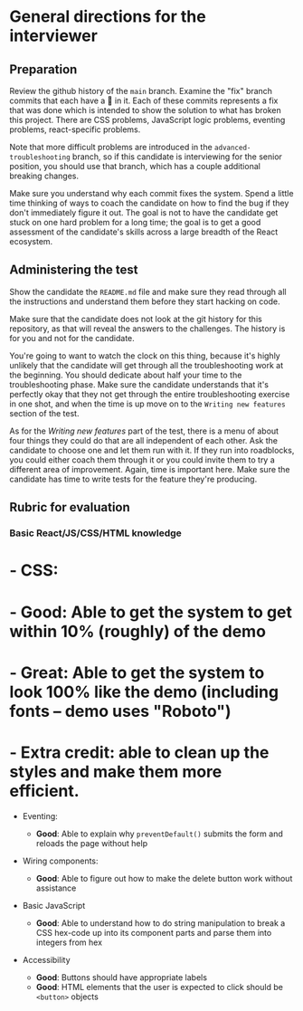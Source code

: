 # General directions for the interviewer

## Preparation

Review the github history of the `main` branch. Examine the "fix" branch commits that each have a 🐛 in it. Each of these commits represents a fix that was done which is intended to show the solution to what has broken this project. There are CSS problems, JavaScript logic problems, eventing problems, react-specific problems.

Note that more difficult problems are introduced in the `advanced-troubleshooting` branch, so if this candidate is interviewing for the senior position, you should use that branch, which has a couple additional breaking changes.

Make sure you understand why each commit fixes the system. Spend a little time thinking of ways to coach the candidate on how to find the bug if they don't immediately figure it out. The goal is not to have the candidate get stuck on one hard problem for a long time; the goal is to get a good assessment of the candidate's skills across a large breadth of the React ecosystem.

## Administering the test

Show the candidate the `README.md` file and make sure they read through all the instructions and understand them before they start hacking on code.

Make sure that the candidate does not look at the git history for this repository, as that will reveal the answers to the challenges. The history is for you and not for the candidate.

You're going to want to watch the clock on this thing, because it's highly unlikely that the candidate will get through all the troubleshooting work at the beginning. You should dedicate about half your time to the troubleshooting phase. Make sure the candidate understands that it's perfectly okay that they not get through the entire troubleshooting exercise in one shot, and when the time is up move on to the `Writing new features` section of the test.

As for the _Writing new features_ part of the test, there is a menu of about four things they could do that are all independent of each other. Ask the candidate to choose one and let them run with it. If they run into roadblocks, you could either coach them through it or you could invite them to try a different area of improvement. Again, time is important here. Make sure the candidate has time to write tests for the feature they're producing.

## Rubric for evaluation

### Basic React/JS/CSS/HTML knowledge

# - CSS:
# 
#   - **Good**: Able to get the system to get within 10% (roughly) of the demo
#   - **Great**: Able to get the system to look 100% like the demo (including fonts – demo uses "Roboto")
#   - **Extra** **credit**: able to clean up the styles and make them more efficient.

- Eventing:
  - **Good**: Able to explain why `preventDefault()` submits the form and reloads the page without help

- Wiring components:
  - **Good**: Able to figure out how to make the delete button work without assistance

- Basic JavaScript
  - **Good**: Able to understand how to do string manipulation to break a CSS hex-code up into its component parts and parse them into integers from hex

- Accessibility
  - **Good**: Buttons should have appropriate labels
  - **Good**: HTML elements that the user is expected to click should be `<button>` objects
